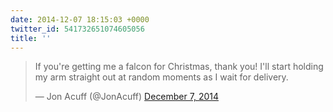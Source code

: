 ```yaml
---
date: 2014-12-07 18:15:03 +0000
twitter_id: 541732651074605056
title: ''
---
```


<blockquote class="twitter-tweet"><p lang="en" dir="ltr">If you&#39;re getting me a falcon for Christmas, thank you! I&#39;ll start holding my arm straight out at random moments as I wait for delivery.</p>&mdash; Jon Acuff (@JonAcuff) <a href="https://twitter.com/JonAcuff/status/541705210968567808?ref_src=twsrc%5Etfw">December 7, 2014</a></blockquote>
<script async src="https://platform.twitter.com/widgets.js" charset="utf-8"></script>
